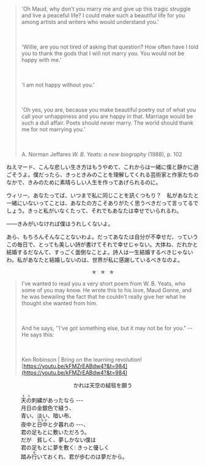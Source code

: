 ---
--- 

> 'Oh Maud, why don't you marry me and give up this tragic struggle and live a peaceful life? I could make such a beautiful life for you among artists and writers who would understand you.' 
> 
> 　
> 
> 'Willie, are you not tired of asking that question? How often have I told you to thank the gods that I will not marry you. You would not be happy with me.' 
> 
> 　
> 
> 'I am not happy without you.' 
>
> 　
> 
> 'Oh yes, you are, because you make beautiful poetry out of what you call your unhappiness and you are happy in that. Marriage would be such a dull affair. Poets should never marry. The world should thank me for not marrying you.' 
> 
> 　
> 
> <p>A. Norman Jeffares <i>W. B. Yeats: a new biography</i> (1988), p. 102<p> 

<p style="text-align: start; margin-top: 1em;"> 
ねえマード、こんな悲しい生き方はもうやめて、これからは一緒に僕と静かに過ごそうよ。僕だったら、きっときみのことを理解してくれる芸術家と作家たちのなかで、きみのために素晴らしい人生を作ってあげられるのに。
</p> 

<p style="text-align: start; margin-top: 1em;"> 
ウィリー、あなたってば、いつまで私に同じことを訊くつもり？　私があなたと一緒にいないってことは、あなたの方こそありがたく思うべきだって言ってるでしょう。きっと私がいなくたって、それでもあなたは幸せでいられるわ。
</p> 

<p style="text-align: start; margin-top: 1em;"> 
<s>　　</s>きみがいなければ僕はうれしくないよ。
</p> 

<p style="text-align: start; margin-top: 1em;"> 
あら、もちろんそんなことないわよ。だってあなたは自分が不幸せだ、っていうこの毎日で、とっても美しい詩が書けてそれで幸せじゃない。大体ね、だれかと結婚するだなんて、すっごく面倒なことよ。詩人は一生結婚するべきじゃないわ。私があなたと結婚しないのは、世界が私に感謝しているべきなのよ。
</p> 

<center><p style="margin-top: 0.5em; margin-bottom: 0.5em;"> <span style="font-size: 80%">☆　☆　☆</span> </p></center> 

> I've wanted to read you a very short poem from W. B. Yeats, who some of you may know. He wrote this to his love, Maud Gonne, and he was bewailing the fact that he couldn't really give her what he thought she wanted from him. 
> 
> 　
> 
> And he says, ''I've got something else, but it may not be for you." -- He says this:
> 
> 　
> 
> Ken Robinson | Bring on the learning revolution!  
> [https://youtu.be/kFMZrEABdw4?&t=984](https://youtu.be/kFMZrEABdw4?&t=984)


<center> <p style="margin-top: 0.5em;"> 
かれは天空の絨毯を願う
</p> 

<p style="text-align: start; width: 85%; margin-top: 0.5em;"> 
<ruby><rb>天の</rb><rp> (</rp><rt>そら</rt><rp>) </rp></ruby>刺繍があったなら --- <br>
月日の金銀色で縫う、<br>
青い、淡い、暗い布、 <br>
夜中と<ruby><rb>日中</rb><rp> (</rp><rt>ひなか</rt><rp>) </rp></ruby>と夕暮れの ---、<br>
君の足もとに敷いただろう。<br>
だが　貧しく、夢しかない僕は<br>
君の足もとに夢を敷く: きっと優しく<br>
踏み<ruby><rb>行</rb><rp> (</rp><rt>ゆ</rt><rp>) </rp></ruby>いておくれ、君が歩むのは夢だから。<br>
</p> </center> 

　
　

　


　
